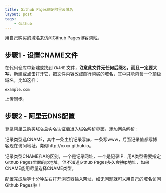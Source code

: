 ```yaml
---
title: Github Pages绑定阿里云域名
layout: post
tags: 
    - Github
---
```


用自己购买的域名来访问Github Pages博客网站。

## 步骤1 - 设置CNAME文件

  

在代码仓库中新建或找到 `CNAME` 文件，**注意此文件无任何后缀名，而且一定要大写**，新建或点击打开它，把文件内容改成自行购买的域名，其中只能包含一个顶级域名，比如这样：

```
example.com
```

上传同步。

## 步骤2 - 阿里云DNS配置

  

登录阿里云购买域名且实名认证后进入域名解析界面，添加两条解析：

记录类型选CNAME，其中一条主机记录写@，一条写www，后面记录值都写博客现在访问地址，类似http://xxxx.github.io。



记录类型CNAME和A的区别，一个是记录网址，一个是记录IP，用A类型需要指定Github Pages里面的ip地址，但不知道Github Pages多久会换ip地址，如果CNAME能用尽量选择CNAME类型。

配置完成后等十分钟左右打开浏览器输入网址，如无问题就可以用自己的域名访问Github Pages啦！